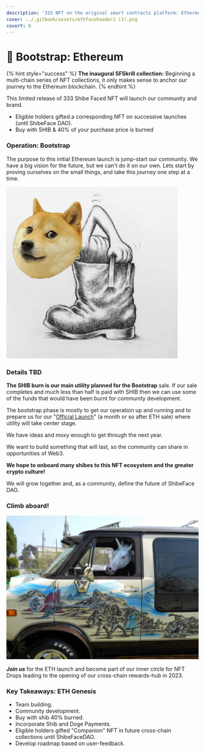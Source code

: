 ```yaml
---
description: '333 NFT on the original smart contracts platform: Ethereum'
cover: ../.gitbook/assets/ethfaceheader2 (1).png
coverY: 0
---
```


# 🥰 Bootstrap: Ethereum

{% hint style="success" %}
**The inaugural SFSkrill collection:** Beginning a multi-chain series of NFT collections, it only makes sense to anchor our journey to the Ethereum blockchain.
{% endhint %}

This limited release of 333 Shibe Faced NFT will launch our community and brand.

* Eligible holders gifted a corresponding NFT on successive launches (until ShibeFace DAO).
* Buy with SHIB & 40% of your purchase price is burned

### Operation: Bootstrap

The purpose to this initial Ethereum launch is jump-start our community. We have a big vision for the future, but we can't do it on our own. Lets start by proving ourselves on the small things, and take this journey one step at a time.

![dog boots](<../.gitbook/assets/image (4).png>)

### **Details TBD**

**The SHIB burn is our main utility planned for the Bootstrap** sale. If our sale completes and much less than half is paid with SHIB then we can use some of the funds that would have been burnt for community development.

The bootstrap phase is mostly to get our operation up and running and to prepare us for our "[Official Launch](official-solana-or-matic.md)" (a month or so after ETH sale) where utility will take center stage.&#x20;

We have ideas and moxy enough to get through the next year.&#x20;

We want to build something that will last, so the community can share in opportunities of Web3.

**We hope to onboard many shibes to this NFT ecosystem and the greater crypto culture!**

We will grow together and, as a community, define the future of ShibeFace DAO.

### **Climb aboard!**

![On our road-trip to the GitBook factory.](<../.gitbook/assets/image (12).png>)

_**Join us**_ for the ETH launch and become part of our inner circle for NFT Drops leading to the opening of our cross-chain rewards-hub in 2023.

### Key Takeaways: ETH Genesis

* Team building.
* Community development.
* Buy with shib 40% burned.
* Incorporate Shib and Doge Payments.
* Eligible holders gifted "Companion" NFT in future cross-chain collections until ShibeFaceDAO.
* Develop roadmap based on user-feedback.
